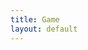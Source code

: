```yaml
---
title: Game
layout: default
---
```


<body onload="update();" onresize="resize_canvas()">
    <canvas id="canvas" style='position:absolute; left:0px; top:0px;'></canvas>
</body>

<script src="{{ '/assets/js/main.js' | relative_url }}" type="text/javascript"></script>
<script src="{{ '/assets/js/inputHandler.js' | relative_url }}" type="text/javascript"><script>
